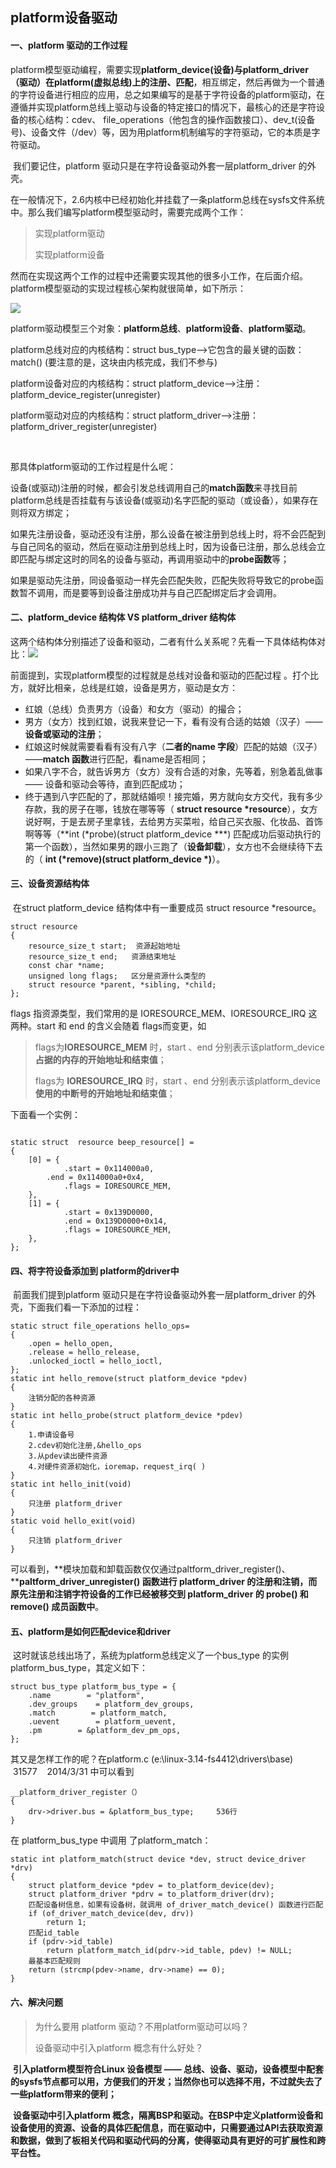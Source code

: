 ## platform设备驱动

#### **一、platform 驱动的工作过程**

​        platform模型驱动编程，需要实现**platform_device(设备)**与**platform_driver（驱动）**在**platform(虚拟总线)**上的**注册、匹配**，相互绑定，然后再做为一个普通的字符设备进行相应的应用，总之如果编写的是基于字符设备的platform驱动，在遵循并实现platform总线上驱动与设备的特定接口的情况下，最核心的还是字符设备的核心结构：cdev、 file_operations（他包含的操作函数接口）、dev_t(设备号)、设备文件（/dev）等，因为用platform机制编写的字符驱动，它的本质是字符驱动。

​      我们要记住，platform 驱动只是在字符设备驱动外套一层platform_driver 的外壳。

​     在一般情况下，2.6内核中已经初始化并挂载了一条platform总线在sysfs文件系统中。那么我们编写platform模型驱动时，需要完成两个工作：

>  实现platform驱动 
>
>  实现platform设备

​     然而在实现这两个工作的过程中还需要实现其他的很多小工作，在后面介绍。platform模型驱动的实现过程核心架构就很简单，如下所示：

![](http://wx2.sinaimg.cn/mw690/b00a7483gy1fus02h7svzj206408x0su.jpg)

platform驱动模型三个对象：**platform总线**、**platform设备**、**platform驱动**。

platform总线对应的内核结构：struct bus_type-->它包含的最关键的函数：match() (要注意的是，这块由内核完成，我们不参与)

platform设备对应的内核结构：struct platform_device-->注册：platform_device_register(unregister)

platform驱动对应的内核结构：struct platform_driver-->注册：platform_driver_register(unregister)

​       

那具体platform驱动的工作过程是什么呢：

​     设备(或驱动)注册的时候，都会引发总线调用自己的**match函数**来寻找目前platform总线是否挂载有与该设备(或驱动)名字匹配的驱动（或设备），如果存在则将双方绑定；

​     如果先注册设备，驱动还没有注册，那么设备在被注册到总线上时，将不会匹配到与自己同名的驱动，然后在驱动注册到总线上时，因为设备已注册，那么总线会立即匹配与绑定这时的同名的设备与驱动，再调用驱动中的**probe函数**等；

​    如果是驱动先注册，同设备驱动一样先会匹配失败，匹配失败将导致它的probe函数暂不调用，而是要等到设备注册成功并与自己匹配绑定后才会调用。

#### **二、platform_device 结构体 VS platform_driver 结构体**

​      这两个结构体分别描述了设备和驱动，二者有什么关系呢？先看一下具体结构体对比：![](http://wx2.sinaimg.cn/mw690/b00a7483gy1fus02eu10qj20oa0d2q46.jpg)

前面提到，实现platform模型的过程就是总线对设备和驱动的匹配过程 。打个比方，就好比相亲，总线是红娘，设备是男方，驱动是女方：

-  红娘（总线）负责男方（设备）和女方（驱动）的撮合；     
- 男方（女方）找到红娘，说我来登记一下，看有没有合适的姑娘（汉子）—— **设备或驱动的注册**；
-  红娘这时候就需要看看有没有八字（**二者的name 字段**）匹配的姑娘（汉子）——**match 函数**进行匹配，看name是否相同；
- 如果八字不合，就告诉男方（女方）没有合适的对象，先等着，别急着乱做事 —— 设备和驱动会等待，直到匹配成功；
-  终于遇到八字匹配的了，那就结婚呗！接完婚，男方就向女方交代，我有多少存款，我的房子在哪，钱放在哪等等（ **struct resource    \*resource**），女方说好啊，于是去房子里拿钱，去给男方买菜啦，给自己买衣服、化妆品、首饰啊等等（**int (\*probe)(struct platform_device ***) 匹配成功后驱动执行的第一个函数），当然如果男的跟小三跑了（**设备卸载**），女方也不会继续待下去的（  **int (\*remove)(struct platform_device *)**）。

#### **三、设备资源结构体**

​      在struct platform_device 结构体中有一重要成员 struct resource *resource。

```
struct resource 
{
	resource_size_t start;  资源起始地址   
	resource_size_t end;   资源结束地址
	const char *name;      
	unsigned long flags;   区分是资源什么类型的
	struct resource *parent, *sibling, *child;
};
```

 flags 指资源类型，我们常用的是 IORESOURCE_MEM、IORESOURCE_IRQ  这两种。start 和 end 的含义会随着 flags而变更，如

>  flags为**IORESOURCE_MEM** 时，start 、end 分别表示该platform_device**占据的内存的开始地址和结束值**；  
>
>  flags为 **IORESOURCE_IRQ**   时，start 、end 分别表示该platform_device**使用的中断号的开始地址和结束值**； 

下面看一个实例：

```

static struct  resource beep_resource[] =
{
	[0] = {
        	.start = 0x114000a0,
		.end = 0x114000a0+0x4,
        	.flags = IORESOURCE_MEM,
	},
	[1] = {
        	.start = 0x139D0000,
        	.end = 0x139D0000+0x14,
        	.flags = IORESOURCE_MEM,
	},
};
```

#### **四、将字符设备添加到 platform的driver中**

​      前面我们提到platform 驱动只是在字符设备驱动外套一层platform_driver 的外壳，下面我们看一下添加的过程：

```
static struct file_operations hello_ops=
{
	.open = hello_open,
	.release = hello_release,
	.unlocked_ioctl = hello_ioctl,
};
static int hello_remove(struct platform_device *pdev)
{
	注销分配的各种资源
}
static int hello_probe(struct platform_device *pdev)
{
	1.申请设备号
	2.cdev初始化注册,&hello_ops
	3.从pdev读出硬件资源
	4.对硬件资源初始化，ioremap，request_irq( )
}
static int hello_init(void)
{
	只注册 platform_driver
}
static void hello_exit(void)
{
	只注销 platform_driver
}
```

 可以看到，**模块加载和卸载函数仅仅通过paltform_driver_register()、****paltform_driver_unregister() 函数进行 platform_driver 的注册和注销，而原先注册和注销字符设备的工作已经被移交到 platform_driver 的 probe() 和 remove() 成员函数中**。

#### **五、platform是如何匹配device和driver**

​      这时就该总线出场了，系统为platform总线定义了一个bus_type 的实例platform_bus_type，其定义如下：

```
struct bus_type platform_bus_type = {
	.name        = "platform",
	.dev_groups    = platform_dev_groups,
	.match        = platform_match,
	.uevent        = platform_uevent,
	.pm        = &platform_dev_pm_ops,
};
```

其又是怎样工作的呢？在platform.c (e:\linux-3.14-fs4412\drivers\base)    31577    2014/3/31 中可以看到 

```
__platform_driver_register（）
{
	drv->driver.bus = &platform_bus_type;     536行
}
```

 在 platform_bus_type 中调用 了platform_match：

```
static int platform_match(struct device *dev, struct device_driver *drv)
{
	struct platform_device *pdev = to_platform_device(dev);
	struct platform_driver *pdrv = to_platform_driver(drv);
	匹配设备树信息，如果有设备树，就调用 of_driver_match_device() 函数进行匹配
	if (of_driver_match_device(dev, drv))
		return 1;
	匹配id_table
	if (pdrv->id_table)
		return platform_match_id(pdrv->id_table, pdev) != NULL;
	最基本匹配规则
	return (strcmp(pdev->name, drv->name) == 0);
}
```

#### **六、解决问题**

> 为什么要用 platform 驱动？不用platform驱动可以吗？
>
>  设备驱动中引入platform 概念有什么好处？

​      **引入platform模型符合Linux 设备模型 —— 总线、设备、驱动，设备模型中配套的sysfs节点都可以用，方便我们的开发；当然你也可以选择不用，不过就失去了一些platform带来的便利；**

​      **设备驱动中引入platform 概念，隔离BSP和驱动。在BSP中定义platform设备和设备使用的资源、设备的具体匹配信息，而在驱动中，只需要通过API去获取资源和数据，做到了板相关代码和驱动代码的分离，使得驱动具有更好的可扩展性和跨平台性。**
